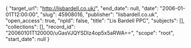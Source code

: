 {
  "target_url": "http://lisbardell.co.uk/", 
  "end_date": null, 
  "date": "2006-01-01T12:00:00", 
  "slug": 45908016, 
  "publisher": "lisbardell.co.uk", 
  "open_access": true, 
  "npld": false, 
  "title": "Lis Bardell PPC", 
  "subjects": [], 
  "collections": [], 
  "record_id": "20060101T120000/uGasVJQYSDIz4op5x5aRWA==", 
  "scope": "root", 
  "start_date": null
}

